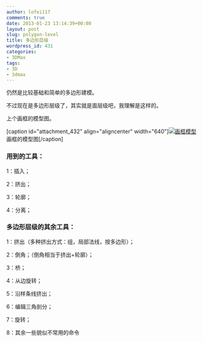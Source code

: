 ```yaml
---
author: lofei117
comments: true
date: 2013-01-23 13:14:39+00:00
layout: post
slug: polygon-level
title: 多边形层级
wordpress_id: 431
categories:
- 3DMax
tags:
- 3D
- 3dmax
---
```


仍然是比较基础和简单的多边形建模。

不过现在是多边形层级了，其实就是面层级吧，我理解是这样的。

上个画框的模型图。

[caption id="attachment_432" align="aligncenter" width="640"][![画框模型](http://blog.lofei.info/wp-content/uploads/2013/01/photoframe.jpg)](http://blog.lofei.info/wp-content/uploads/2013/01/photoframe.jpg) 画框的模型图[/caption]


### 用到的工具：


1：插入；

2：挤出；

3：轮廓；

4：分离；




### 多边形层级的其余工具：


1：挤出（多种挤出方式：组，局部法线，按多边形）；

2：倒角；（倒角相当于挤出+轮廓）；

3：桥；

4：从边旋转；

5：沿样条线挤出；

6：编辑三角剖分；

7：旋转；

8：其余一些貌似不常用的命令
